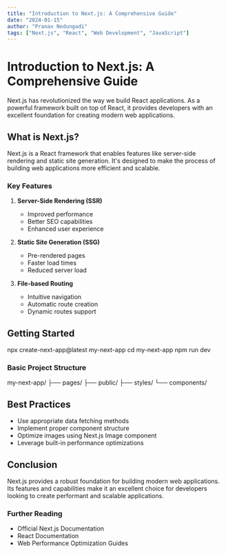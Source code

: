 ```yaml
---
title: "Introduction to Next.js: A Comprehensive Guide"
date: "2024-01-15"
author: "Pranav Nedungadi"
tags: ["Next.js", "React", "Web Development", "JavaScript"]
---
```


# Introduction to Next.js: A Comprehensive Guide

Next.js has revolutionized the way we build React applications. As a powerful framework built on top of React, it provides developers with an excellent foundation for creating modern web applications.

## What is Next.js?

Next.js is a React framework that enables features like server-side rendering and static site generation. It's designed to make the process of building web applications more efficient and scalable.

### Key Features

1. **Server-Side Rendering (SSR)**
   - Improved performance
   - Better SEO capabilities
   - Enhanced user experience

2. **Static Site Generation (SSG)**
   - Pre-rendered pages
   - Faster load times
   - Reduced server load

3. **File-based Routing**
   - Intuitive navigation
   - Automatic route creation
   - Dynamic routes support

## Getting Started


npx create-next-app@latest my-next-app
cd my-next-app
npm run dev


### Basic Project Structure


my-next-app/
  ├── pages/
  ├── public/
  ├── styles/
  └── components/


## Best Practices

- Use appropriate data fetching methods
- Implement proper component structure
- Optimize images using Next.js Image component
- Leverage built-in performance optimizations

## Conclusion

Next.js provides a robust foundation for building modern web applications. Its features and capabilities make it an excellent choice for developers looking to create performant and scalable applications.

### Further Reading

- Official Next.js Documentation
- React Documentation
- Web Performance Optimization Guides
